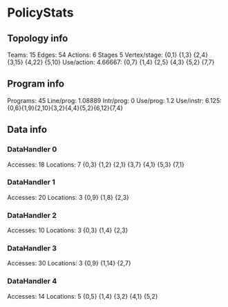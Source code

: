 # PolicyStats
## Topology info
Teams:		15
Edges:		54
Actions:	6
Stages		5
Vertex/stage:	{0,1} {1,3} {2,4} {3,15} {4,22} {5,10} 
Use/action:	4.66667: {0,7} {1,4} {2,5} {4,3} {5,2} {7,7} 

## Program info
Programs:	45
Line/prog:	1.08889
Intr/prog:	0
Use/prog:	1.2
Use/instr:	6.125: {0,6}{1,9}{2,10}{3,2}{4,4}{5,2}{6,12}{7,4}

## Data info

### DataHandler 0
Accesses:	18
Locations:	7
{0,3} {1,2} {2,1} {3,7} {4,1} {5,3} {7,1} 

### DataHandler 1
Accesses:	20
Locations:	3
{0,9} {1,8} {2,3} 

### DataHandler 2
Accesses:	10
Locations:	3
{0,3} {1,4} {2,3} 

### DataHandler 3
Accesses:	30
Locations:	3
{0,9} {1,14} {2,7} 

### DataHandler 4
Accesses:	14
Locations:	5
{0,5} {1,4} {3,2} {4,1} {5,2} 